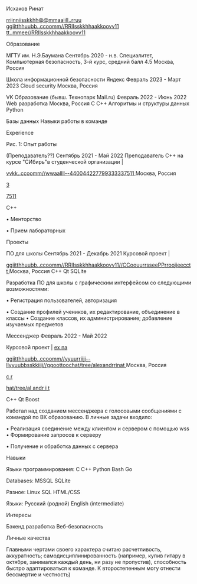 ﻿<a name="br1"></a>Исхаков Ринат

[r](mailto:riniskh@mail.ru)[r](mailto:riniskh@mail.ru)[i](mailto:riniskh@mail.ru)[i](mailto:riniskh@mail.ru)[n](mailto:riniskh@mail.ru)[n](mailto:riniskh@mail.ru)[i](mailto:riniskh@mail.ru)[i](mailto:riniskh@mail.ru)[s](mailto:riniskh@mail.ru)[s](mailto:riniskh@mail.ru)[k](mailto:riniskh@mail.ru)[k](mailto:riniskh@mail.ru)[h](mailto:riniskh@mail.ru)[h](mailto:riniskh@mail.ru)[@](mailto:riniskh@mail.ru)[@](mailto:riniskh@mail.ru)[m](mailto:riniskh@mail.ru)[m](mailto:riniskh@mail.ru)[a](mailto:riniskh@mail.ru)[a](mailto:riniskh@mail.ru)[i](mailto:riniskh@mail.ru)[i](mailto:riniskh@mail.ru)[l](mailto:riniskh@mail.ru)[l](mailto:riniskh@mail.ru)[.](mailto:riniskh@mail.ru)[.](mailto:riniskh@mail.ru)[r](mailto:riniskh@mail.ru)[r](mailto:riniskh@mail.ru)[u](mailto:riniskh@mail.ru)[u](mailto:riniskh@mail.ru)[ ](mailto:riniskh@mail.ru)[g](https://github.com/RIskhakov1)[g](https://github.com/RIskhakov1)[i](https://github.com/RIskhakov1)[i](https://github.com/RIskhakov1)[t](https://github.com/RIskhakov1)[t](https://github.com/RIskhakov1)[h](https://github.com/RIskhakov1)[h](https://github.com/RIskhakov1)[u](https://github.com/RIskhakov1)[u](https://github.com/RIskhakov1)[b](https://github.com/RIskhakov1)[b](https://github.com/RIskhakov1)[.](https://github.com/RIskhakov1)[.](https://github.com/RIskhakov1)[c](https://github.com/RIskhakov1)[c](https://github.com/RIskhakov1)[o](https://github.com/RIskhakov1)[o](https://github.com/RIskhakov1)[m](https://github.com/RIskhakov1)[m](https://github.com/RIskhakov1)[/](https://github.com/RIskhakov1)[/](https://github.com/RIskhakov1)[R](https://github.com/RIskhakov1)[R](https://github.com/RIskhakov1)[I](https://github.com/RIskhakov1)[I](https://github.com/RIskhakov1)[s](https://github.com/RIskhakov1)[s](https://github.com/RIskhakov1)[k](https://github.com/RIskhakov1)[k](https://github.com/RIskhakov1)[h](https://github.com/RIskhakov1)[h](https://github.com/RIskhakov1)[a](https://github.com/RIskhakov1)[a](https://github.com/RIskhakov1)[k](https://github.com/RIskhakov1)[k](https://github.com/RIskhakov1)[o](https://github.com/RIskhakov1)[o](https://github.com/RIskhakov1)[v](https://github.com/RIskhakov1)[v](https://github.com/RIskhakov1)[1](https://github.com/RIskhakov1)[1](https://github.com/RIskhakov1)[ ](https://github.com/RIskhakov1)[t](https://t.me/RIskhakov1)[t](https://t.me/RIskhakov1)[.](https://t.me/RIskhakov1)[.](https://t.me/RIskhakov1)[m](https://t.me/RIskhakov1)[m](https://t.me/RIskhakov1)[e](https://t.me/RIskhakov1)[e](https://t.me/RIskhakov1)[/](https://t.me/RIskhakov1)[/](https://t.me/RIskhakov1)[R](https://t.me/RIskhakov1)[R](https://t.me/RIskhakov1)[I](https://t.me/RIskhakov1)[I](https://t.me/RIskhakov1)[s](https://t.me/RIskhakov1)[s](https://t.me/RIskhakov1)[k](https://t.me/RIskhakov1)[k](https://t.me/RIskhakov1)[h](https://t.me/RIskhakov1)[h](https://t.me/RIskhakov1)[a](https://t.me/RIskhakov1)[a](https://t.me/RIskhakov1)[k](https://t.me/RIskhakov1)[k](https://t.me/RIskhakov1)[o](https://t.me/RIskhakov1)[o](https://t.me/RIskhakov1)[v](https://t.me/RIskhakov1)[v](https://t.me/RIskhakov1)[1](https://t.me/RIskhakov1)[1](https://t.me/RIskhakov1)

Образование

МГТУ им. Н.Э.Баумана Сентябрь 2020 - н.в.Специалитет, Компьютерная безопасность, 3-й курс, средний балл 4.5 Москва, Россия

Школа информационной безопасности Яндекс Февраль 2023 - Март 2023Cloud security Москва, Россия

VK Образование (бывш. Технопарк Mail.ru) Февраль 2022 - Июнь 2022Web разработка Москва, Россия C C++ Алгоритмы и структуры данных Python

Базы данных Навыки работы в команде

Experience

Рис. 1: Опыт работы

(Преподаватель??) Сентябрь 2021 - Май 2022 Преподаватель С++ на курсе "СИбирь"в студенческой организации |

[v](https://vk.com/wall-40427933_37511)[v](https://vk.com/wall-40427933_37511)[k](https://vk.com/wall-40427933_37511)[k](https://vk.com/wall-40427933_37511)[.](https://vk.com/wall-40427933_37511)[.](https://vk.com/wall-40427933_37511)[c](https://vk.com/wall-40427933_37511)[c](https://vk.com/wall-40427933_37511)[o](https://vk.com/wall-40427933_37511)[o](https://vk.com/wall-40427933_37511)[m](https://vk.com/wall-40427933_37511)[m](https://vk.com/wall-40427933_37511)[/](https://vk.com/wall-40427933_37511)[/](https://vk.com/wall-40427933_37511)[w](https://vk.com/wall-40427933_37511)[w](https://vk.com/wall-40427933_37511)[a](https://vk.com/wall-40427933_37511)[a](https://vk.com/wall-40427933_37511)[l](https://vk.com/wall-40427933_37511)[l](https://vk.com/wall-40427933_37511)[l](https://vk.com/wall-40427933_37511)[l](https://vk.com/wall-40427933_37511)[-](https://vk.com/wall-40427933_37511)[-](https://vk.com/wall-40427933_37511)[4](https://vk.com/wall-40427933_37511)[4](https://vk.com/wall-40427933_37511)[0](https://vk.com/wall-40427933_37511)[0](https://vk.com/wall-40427933_37511)[4](https://vk.com/wall-40427933_37511)[4](https://vk.com/wall-40427933_37511)[2](https://vk.com/wall-40427933_37511)[2](https://vk.com/wall-40427933_37511)[7](https://vk.com/wall-40427933_37511)[7](https://vk.com/wall-40427933_37511)[9](https://vk.com/wall-40427933_37511)[9](https://vk.com/wall-40427933_37511)[3](https://vk.com/wall-40427933_37511)[3](https://vk.com/wall-40427933_37511)[3](https://vk.com/wall-40427933_37511)[3](https://vk.com/wall-40427933_37511)[3](https://vk.com/wall-40427933_37511)[7511](https://vk.com/wall-40427933_37511)[ ](https://vk.com/wall-40427933_37511)Москва, Россия

[3](https://vk.com/wall-40427933_37511)

[7511](https://vk.com/wall-40427933_37511)

C++

• Менторство

• Прием лабораторных

Проекты

ПО для школы Сентябрь 2021 - Декабрь 2021 Курсовой проект |

[g](https://github.com/bmstu-iu8-2021-project/MySchool)[g](https://github.com/bmstu-iu8-2021-project/MySchool)[i](https://github.com/bmstu-iu8-2021-project/MySchool)[i](https://github.com/bmstu-iu8-2021-project/MySchool)[t](https://github.com/bmstu-iu8-2021-project/MySchool)[t](https://github.com/bmstu-iu8-2021-project/MySchool)[h](https://github.com/bmstu-iu8-2021-project/MySchool)[h](https://github.com/bmstu-iu8-2021-project/MySchool)[u](https://github.com/bmstu-iu8-2021-project/MySchool)[u](https://github.com/bmstu-iu8-2021-project/MySchool)[b](https://github.com/bmstu-iu8-2021-project/MySchool)[b](https://github.com/bmstu-iu8-2021-project/MySchool)[.](https://github.com/bmstu-iu8-2021-project/MySchool)[.](https://github.com/bmstu-iu8-2021-project/MySchool)[c](https://github.com/bmstu-iu8-2021-project/MySchool)[c](https://github.com/bmstu-iu8-2021-project/MySchool)[o](https://github.com/bmstu-iu8-2021-project/MySchool)[o](https://github.com/bmstu-iu8-2021-project/MySchool)[m](https://github.com/bmstu-iu8-2021-project/MySchool)[m](https://github.com/bmstu-iu8-2021-project/MySchool)[/](https://github.com/bmstu-iu8-2021-project/MySchool)[/](https://github.com/bmstu-iu8-2021-project/MySchool)[R](https://github.com/bmstu-iu8-2021-project/MySchool)[R](https://github.com/bmstu-iu8-2021-project/MySchool)[I](https://github.com/bmstu-iu8-2021-project/MySchool)[I](https://github.com/bmstu-iu8-2021-project/MySchool)[s](https://github.com/bmstu-iu8-2021-project/MySchool)[s](https://github.com/bmstu-iu8-2021-project/MySchool)[k](https://github.com/bmstu-iu8-2021-project/MySchool)[k](https://github.com/bmstu-iu8-2021-project/MySchool)[h](https://github.com/bmstu-iu8-2021-project/MySchool)[h](https://github.com/bmstu-iu8-2021-project/MySchool)[a](https://github.com/bmstu-iu8-2021-project/MySchool)[a](https://github.com/bmstu-iu8-2021-project/MySchool)[k](https://github.com/bmstu-iu8-2021-project/MySchool)[k](https://github.com/bmstu-iu8-2021-project/MySchool)[o](https://github.com/bmstu-iu8-2021-project/MySchool)[o](https://github.com/bmstu-iu8-2021-project/MySchool)[v](https://github.com/bmstu-iu8-2021-project/MySchool)[v](https://github.com/bmstu-iu8-2021-project/MySchool)[1](https://github.com/bmstu-iu8-2021-project/MySchool)[1](https://github.com/bmstu-iu8-2021-project/MySchool)[/](https://github.com/bmstu-iu8-2021-project/MySchool)[/](https://github.com/bmstu-iu8-2021-project/MySchool)[C](https://github.com/bmstu-iu8-2021-project/MySchool)[C](https://github.com/bmstu-iu8-2021-project/MySchool)[o](https://github.com/bmstu-iu8-2021-project/MySchool)[o](https://github.com/bmstu-iu8-2021-project/MySchool)[u](https://github.com/bmstu-iu8-2021-project/MySchool)[u](https://github.com/bmstu-iu8-2021-project/MySchool)[r](https://github.com/bmstu-iu8-2021-project/MySchool)[r](https://github.com/bmstu-iu8-2021-project/MySchool)[s](https://github.com/bmstu-iu8-2021-project/MySchool)[s](https://github.com/bmstu-iu8-2021-project/MySchool)[e](https://github.com/bmstu-iu8-2021-project/MySchool)[e](https://github.com/bmstu-iu8-2021-project/MySchool)[P](https://github.com/bmstu-iu8-2021-project/MySchool)[P](https://github.com/bmstu-iu8-2021-project/MySchool)[r](https://github.com/bmstu-iu8-2021-project/MySchool)[r](https://github.com/bmstu-iu8-2021-project/MySchool)[o](https://github.com/bmstu-iu8-2021-project/MySchool)[o](https://github.com/bmstu-iu8-2021-project/MySchool)[j](https://github.com/bmstu-iu8-2021-project/MySchool)[j](https://github.com/bmstu-iu8-2021-project/MySchool)[e](https://github.com/bmstu-iu8-2021-project/MySchool)[e](https://github.com/bmstu-iu8-2021-project/MySchool)[c](https://github.com/bmstu-iu8-2021-project/MySchool)[c](https://github.com/bmstu-iu8-2021-project/MySchool)[t](https://github.com/bmstu-iu8-2021-project/MySchool)[t](https://github.com/bmstu-iu8-2021-project/MySchool)[ ](https://github.com/bmstu-iu8-2021-project/MySchool)Москва, Россия C++ Qt SQLite

Разработка ПО для школы с графическим интерфейсом со следующими возможностями:

• Регистрация пользователей, авторизация

• Создание профилей учеников, их редактирование, объединение в классы• Создание классов, их администрирование; добавление изучаемых предметов

Мессенджер Февраль 2022 - Май 2022

Курсовой проект | [ex](https://github.com/yurij-lyubskij/goto_chat/tree/alexandr_rinat)[ ](https://github.com/yurij-lyubskij/goto_chat/tree/alexandr_rinat)[na](https://github.com/yurij-lyubskij/goto_chat/tree/alexandr_rinat)

[g](https://github.com/yurij-lyubskij/goto_chat/tree/alexandr_rinat)[g](https://github.com/yurij-lyubskij/goto_chat/tree/alexandr_rinat)[i](https://github.com/yurij-lyubskij/goto_chat/tree/alexandr_rinat)[i](https://github.com/yurij-lyubskij/goto_chat/tree/alexandr_rinat)[t](https://github.com/yurij-lyubskij/goto_chat/tree/alexandr_rinat)[t](https://github.com/yurij-lyubskij/goto_chat/tree/alexandr_rinat)[h](https://github.com/yurij-lyubskij/goto_chat/tree/alexandr_rinat)[h](https://github.com/yurij-lyubskij/goto_chat/tree/alexandr_rinat)[u](https://github.com/yurij-lyubskij/goto_chat/tree/alexandr_rinat)[u](https://github.com/yurij-lyubskij/goto_chat/tree/alexandr_rinat)[b](https://github.com/yurij-lyubskij/goto_chat/tree/alexandr_rinat)[b](https://github.com/yurij-lyubskij/goto_chat/tree/alexandr_rinat)[.](https://github.com/yurij-lyubskij/goto_chat/tree/alexandr_rinat)[.](https://github.com/yurij-lyubskij/goto_chat/tree/alexandr_rinat)[c](https://github.com/yurij-lyubskij/goto_chat/tree/alexandr_rinat)[c](https://github.com/yurij-lyubskij/goto_chat/tree/alexandr_rinat)[o](https://github.com/yurij-lyubskij/goto_chat/tree/alexandr_rinat)[o](https://github.com/yurij-lyubskij/goto_chat/tree/alexandr_rinat)[m](https://github.com/yurij-lyubskij/goto_chat/tree/alexandr_rinat)[m](https://github.com/yurij-lyubskij/goto_chat/tree/alexandr_rinat)[/](https://github.com/yurij-lyubskij/goto_chat/tree/alexandr_rinat)[/](https://github.com/yurij-lyubskij/goto_chat/tree/alexandr_rinat)[y](https://github.com/yurij-lyubskij/goto_chat/tree/alexandr_rinat)[y](https://github.com/yurij-lyubskij/goto_chat/tree/alexandr_rinat)[u](https://github.com/yurij-lyubskij/goto_chat/tree/alexandr_rinat)[u](https://github.com/yurij-lyubskij/goto_chat/tree/alexandr_rinat)[r](https://github.com/yurij-lyubskij/goto_chat/tree/alexandr_rinat)[r](https://github.com/yurij-lyubskij/goto_chat/tree/alexandr_rinat)[i](https://github.com/yurij-lyubskij/goto_chat/tree/alexandr_rinat)[i](https://github.com/yurij-lyubskij/goto_chat/tree/alexandr_rinat)[j](https://github.com/yurij-lyubskij/goto_chat/tree/alexandr_rinat)[j](https://github.com/yurij-lyubskij/goto_chat/tree/alexandr_rinat)[-](https://github.com/yurij-lyubskij/goto_chat/tree/alexandr_rinat)[-](https://github.com/yurij-lyubskij/goto_chat/tree/alexandr_rinat)[l](https://github.com/yurij-lyubskij/goto_chat/tree/alexandr_rinat)[l](https://github.com/yurij-lyubskij/goto_chat/tree/alexandr_rinat)[y](https://github.com/yurij-lyubskij/goto_chat/tree/alexandr_rinat)[y](https://github.com/yurij-lyubskij/goto_chat/tree/alexandr_rinat)[u](https://github.com/yurij-lyubskij/goto_chat/tree/alexandr_rinat)[u](https://github.com/yurij-lyubskij/goto_chat/tree/alexandr_rinat)[b](https://github.com/yurij-lyubskij/goto_chat/tree/alexandr_rinat)[b](https://github.com/yurij-lyubskij/goto_chat/tree/alexandr_rinat)[s](https://github.com/yurij-lyubskij/goto_chat/tree/alexandr_rinat)[s](https://github.com/yurij-lyubskij/goto_chat/tree/alexandr_rinat)[k](https://github.com/yurij-lyubskij/goto_chat/tree/alexandr_rinat)[k](https://github.com/yurij-lyubskij/goto_chat/tree/alexandr_rinat)[i](https://github.com/yurij-lyubskij/goto_chat/tree/alexandr_rinat)[i](https://github.com/yurij-lyubskij/goto_chat/tree/alexandr_rinat)[j](https://github.com/yurij-lyubskij/goto_chat/tree/alexandr_rinat)[j](https://github.com/yurij-lyubskij/goto_chat/tree/alexandr_rinat)[/](https://github.com/yurij-lyubskij/goto_chat/tree/alexandr_rinat)[/](https://github.com/yurij-lyubskij/goto_chat/tree/alexandr_rinat)[g](https://github.com/yurij-lyubskij/goto_chat/tree/alexandr_rinat)[g](https://github.com/yurij-lyubskij/goto_chat/tree/alexandr_rinat)[o](https://github.com/yurij-lyubskij/goto_chat/tree/alexandr_rinat)[o](https://github.com/yurij-lyubskij/goto_chat/tree/alexandr_rinat)[t](https://github.com/yurij-lyubskij/goto_chat/tree/alexandr_rinat)[t](https://github.com/yurij-lyubskij/goto_chat/tree/alexandr_rinat)[o](https://github.com/yurij-lyubskij/goto_chat/tree/alexandr_rinat)[o](https://github.com/yurij-lyubskij/goto_chat/tree/alexandr_rinat)[c](https://github.com/yurij-lyubskij/goto_chat/tree/alexandr_rinat)[hat/tree/alexandr](https://github.com/yurij-lyubskij/goto_chat/tree/alexandr_rinat)[r](https://github.com/yurij-lyubskij/goto_chat/tree/alexandr_rinat)[inat](https://github.com/yurij-lyubskij/goto_chat/tree/alexandr_rinat)[ ](https://github.com/yurij-lyubskij/goto_chat/tree/alexandr_rinat)Москва, Россия

[c](https://github.com/yurij-lyubskij/goto_chat/tree/alexandr_rinat)[ ](https://github.com/yurij-lyubskij/goto_chat/tree/alexandr_rinat)[r](https://github.com/yurij-lyubskij/goto_chat/tree/alexandr_rinat)

[hat/tree/al](https://github.com/yurij-lyubskij/goto_chat/tree/alexandr_rinat)[ ](https://github.com/yurij-lyubskij/goto_chat/tree/alexandr_rinat)[andr](https://github.com/yurij-lyubskij/goto_chat/tree/alexandr_rinat)[ ](https://github.com/yurij-lyubskij/goto_chat/tree/alexandr_rinat)[i](https://github.com/yurij-lyubskij/goto_chat/tree/alexandr_rinat)[ ](https://github.com/yurij-lyubskij/goto_chat/tree/alexandr_rinat)[t](https://github.com/yurij-lyubskij/goto_chat/tree/alexandr_rinat)

C++ Qt Boost

Работал над созданием мессенджера с голосовыми сообщениями с командой по ВК образованию. В личные задачивходило:

• Реализация соединение между клиентом и сервером с помощью wss• Формирование запросов к серверу

• Получение и обработка данных с сервера

Навыки

Языки программирования: C C++ Python Bash Go

Databases: MSSQL SQLite

Разное: Linux SQL HTML/CSS

Языки: Русский (родной) English (intermediate)

Интересы

Бэкенд разработка Веб-безопасность

Личные качества

Главными чертами своего характера считаю расчетливость, аккуратность; самодисциплинированность (например, купивгитару в октябре, занимался каждый день, ни разу не пропустив), способность быстро адаптироваться к команде. Квторостепенным могу отнести бессмертие и честность)
